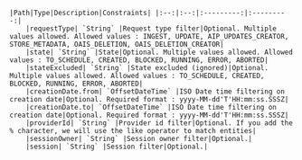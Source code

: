     |Path|Type|Description|Constraints| |:--:|:--:|:---------:|:---------:|
        |requestType| `String` |Request type filter|Optional. Multiple values allowed. Allowed values : INGEST, UPDATE, AIP_UPDATES_CREATOR, STORE_METADATA, OAIS_DELETION, OAIS_DELETION_CREATOR|
        |state| `String` |State|Optional. Multiple values allowed. Allowed values : TO_SCHEDULE, CREATED, BLOCKED, RUNNING, ERROR, ABORTED|
        |stateExcluded| `String` |State excluded (ignored)|Optional. Multiple values allowed. Allowed values : TO_SCHEDULE, CREATED, BLOCKED, RUNNING, ERROR, ABORTED|
        |creationDate.from| `OffsetDateTime` |ISO Date time filtering on creation date|Optional. Required format : yyyy-MM-dd'T'HH:mm:ss.SSSZ|
        |creationDate.to| `OffsetDateTime` |ISO Date time filtering on creation date|Optional. Required format : yyyy-MM-dd'T'HH:mm:ss.SSSZ|
        |providerId| `String` |Provider id filter|Optional. If you add the % character, we will use the like operator to match entities|
        |sessionOwner| `String` |Session owner filter|Optional.|
        |session| `String` |Session filter|Optional.|
    
